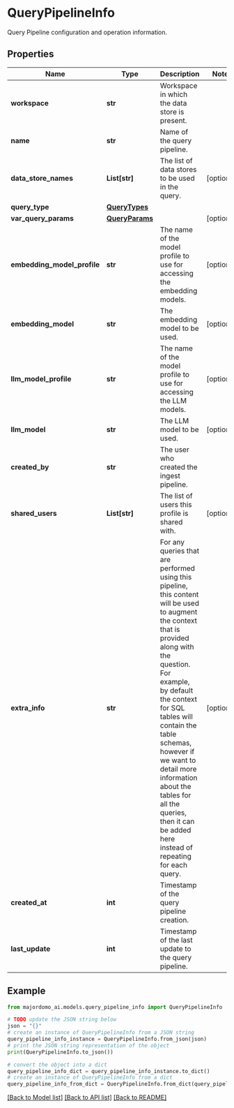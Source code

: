 # QueryPipelineInfo

Query Pipeline configuration and operation information.

## Properties

Name | Type | Description | Notes
------------ | ------------- | ------------- | -------------
**workspace** | **str** | Workspace in which the data store is present. | 
**name** | **str** | Name of the query pipeline. | 
**data_store_names** | **List[str]** | The list of data stores to be used in the query. | [optional] 
**query_type** | [**QueryTypes**](QueryTypes.md) |  | 
**var_query_params** | [**QueryParams**](QueryParams.md) |  | [optional] 
**embedding_model_profile** | **str** | The name of the model profile to use for accessing the embedding models. | [optional] 
**embedding_model** | **str** | The embedding model to be used. | [optional] 
**llm_model_profile** | **str** | The name of the model profile to use for accessing the LLM models. | [optional] 
**llm_model** | **str** | The LLM model to be used. | [optional] 
**created_by** | **str** | The user who created the ingest pipeline. | 
**shared_users** | **List[str]** | The list of users this profile is shared with. | [optional] 
**extra_info** | **str** | For any queries that are performed using this pipeline, this content will be used to augment the context that is provided along with the question. For example, by default the context for SQL tables will contain the table schemas, however if we want to detail more information about the tables for all the queries, then it can be added here instead of repeating for each query. | [optional] 
**created_at** | **int** | Timestamp of the query pipeline creation. | 
**last_update** | **int** | Timestamp of the last update to the query pipeline. | 

## Example

```python
from majordomo_ai.models.query_pipeline_info import QueryPipelineInfo

# TODO update the JSON string below
json = "{}"
# create an instance of QueryPipelineInfo from a JSON string
query_pipeline_info_instance = QueryPipelineInfo.from_json(json)
# print the JSON string representation of the object
print(QueryPipelineInfo.to_json())

# convert the object into a dict
query_pipeline_info_dict = query_pipeline_info_instance.to_dict()
# create an instance of QueryPipelineInfo from a dict
query_pipeline_info_from_dict = QueryPipelineInfo.from_dict(query_pipeline_info_dict)
```
[[Back to Model list]](../README.md#documentation-for-models) [[Back to API list]](../README.md#documentation-for-api-endpoints) [[Back to README]](../README.md)



